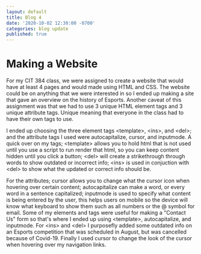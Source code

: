 ```yaml
---
layout: default
title: Blog 4
date: '2020-10-02 12:30:00 -0700'
categories: blog update
published: true
---
```

<h1>Making a Website</h1>
<p>For my CIT 384 class, we were assigned to create a website that would have at least 4 pages and would made using HTML and CSS. The website could be on anything that we were interested in so I ended up making a site that gave an overview on the history of Esports. Another caveat of this assignment was that we had to use 3 unique HTML element tags and 3 unique attribute tags. Unique meaning that everyone in the class had to have their own tags to use.</p>

<p>I ended up choosing the three element tags &lt;template&gt;, &lt;ins&gt;, and &lt;del&gt;; and the attribute tags I used were autocapitalize, cursor, and inputmode. A quick over on my tags; &lt;template&gt; allows you to hold html that is not used until you use a script to run render that html, so you can keep content hidden until you click a button; &lt;del&gt will create a strikethrough through words to show outdated or incorrect info; &lt;ins&gt; is used in conjuction with &lt;del&gt; to show what the updated or correct info should be.</p>

<p>For the attributes; cursor allows you to change what the cursor icon when hovering over certain content; autocapitalize can make a word, or every word in a sentence capitalized; inputmode is used to specify what content is being entered by the user, this helps users on mobile so the device will know what keyboard to show them such as all numbers or the @ symbol for email. Some of my elements and tags were useful for making a "Contact Us" form so that's where I ended up using &lt;template&gt, autocapitalize, and inputmode. For &lt;ins&gt; and &lt;del&gt I purposefly added some outdated info on an Esports competition that was scheduled in August, but was cancelled because of Covid-19. Finally I used cursor to change the look of the cursor when hovering over my navigation links.</p>